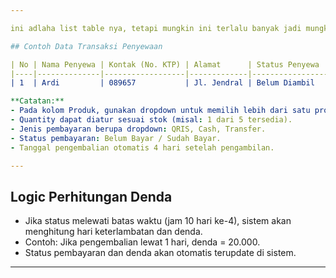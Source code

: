 ```yaml
---

ini adlaha list table nya, tetapi mungkin ini terlalu banyak jadi mungkin di bagian list table kita bisa mengambil yang intinya saja dan di penyewaan detail abru kita masukkan semua datanya 

## Contoh Data Transaksi Penyewaan

| No | Nama Penyewa | Kontak (No. KTP) | Alamat      | Status Penyewa   | Status Sewa      | Produk (Kode)                | Quantity | Jenis Pembayaran      | Total Pembayaran | Status Pembayaran | Tanggal Pengambilan | Tanggal Pengembalian | Catatan                |
|----|--------------|------------------|-------------|------------------|------------------|------------------------------|----------|----------------------|------------------|-------------------|---------------------|----------------------|------------------------|
| 1  | Ardi         | 089657           | Jl. Jendral | Belum Diambil    | Sedang Disewa    | Baju (kode produk), Sarung Batik (kode unik) | 1 dari 5 | QRIS, Cash, Transfer | [input angka]    | Belum Bayar / Sudah Bayar | DD-MM-YY            | Otomatis 4 hari       | (Status: lewat batas waktu +1 hari = denda 20K) |

**Catatan:**
- Pada kolom Produk, gunakan dropdown untuk memilih lebih dari satu produk (misal: Baju dan Sarung).
- Quantity dapat diatur sesuai stok (misal: 1 dari 5 tersedia).
- Jenis pembayaran berupa dropdown: QRIS, Cash, Transfer.
- Status pembayaran: Belum Bayar / Sudah Bayar.
- Tanggal pengembalian otomatis 4 hari setelah pengambilan.

---
```


## Logic Perhitungan Denda

- Jika status melewati batas waktu (jam 10 hari ke-4), sistem akan menghitung hari keterlambatan dan denda.
- Contoh: Jika pengembalian lewat 1 hari, denda = 20.000.
- Status pembayaran dan denda akan otomatis terupdate di sistem.

---
